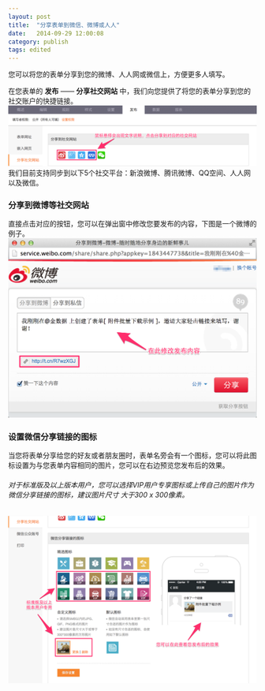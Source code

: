 ```yaml
---
layout: post
title:  "分享表单到微信、微博或人人"
date:   2014-09-29 12:00:08
category: publish
tags: edited
---
```


您可以将您的表单分享到您的微博、人人网或微信上，方便更多人填写。

在您表单的 **发布** —— **分享社交网站** 中，我们向您提供了将您的表单分享到您的社交账户的快捷链接。
	![](/images/social-share-1.png)
我们目前支持同步到以下5个社交平台：新浪微博、腾讯微博、QQ空间、人人网以及微信。

### 分享到微博等社交网站

直接点击对应的按钮，您可以在弹出窗中修改您要发布的内容，下图是一个微博的例子。
	![](/images/social-share-2.png)

### 设置微信分享链接的图标

当您将表单分享给您的好友或者朋友圈时，表单名旁会有一个图标，您可以将此图标设置为与您表单内容相同的图片，您可以在右边预览您发布后的效果。

###### 对于标准版及以上版本用户，您可以选择VIP用户专享图标或上传自己的图片作为微信分享链接的图标，建议图片尺寸	大于300 x 300像素。
![](/images/social-share-3.png)
